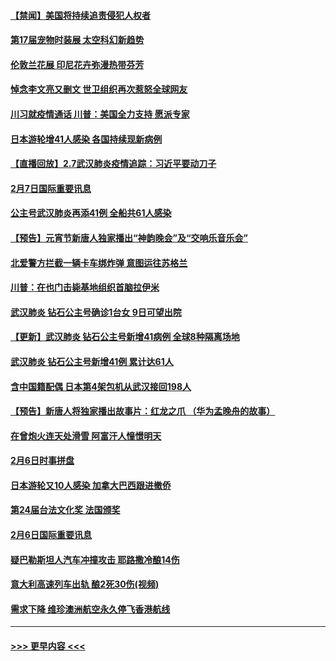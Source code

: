 #### [【禁闻】美国将持续追责侵犯人权者](../pages/prog202/a102772042.md?t=02080733) 
#### [第17届宠物时装展 太空科幻新趋势](../pages/prog202/a102772033.md?t=02080733) 
#### [伦敦兰花展 印尼花卉弥漫热带芬芳](../pages/prog202/a102772026.md?t=02080733) 
#### [悼念李文亮又删文 世卫组织再次惹怒全球网友](../pages/prog202/a102771968.md?t=02080733) 
#### [川习就疫情通话 川普：美国全力支持 愿派专家](../pages/prog202/a102771930.md?t=02080733) 
#### [日本游轮增41人感染 各国持续现新病例](../pages/prog202/a102771912.md?t=02080733) 
#### [【直播回放】2.7武汉肺炎疫情追踪：习近平要动刀子](../pages/prog202/a102771649.md?t=02080733) 
#### [2月7日国际重要讯息](../pages/prog202/a102771747.md?t=02080733) 
#### [公主号武汉肺炎再添41例 全船共61人感染](../pages/prog202/a102771703.md?t=02080733) 
#### [【预告】元宵节新唐人独家播出“神韵晚会”及“交响乐音乐会”](../pages/prog202/a102767674.md?t=02080733) 
#### [北爱警方拦截一辆卡车绑炸弹 意图运往苏格兰](../pages/prog202/a102771609.md?t=02080733) 
#### [川普：在也门击毙基地组织首脑拉伊米](../pages/prog202/a102771528.md?t=02080733) 
#### [武汉肺炎 钻石公主号确诊1台女 9日可望出院](../pages/prog202/a102771518.md?t=02080733) 
#### [【更新】武汉肺炎 钻石公主号新增41病例 全球8种隔离场地](../pages/prog202/a102770740.md?t=02080733) 
#### [武汉肺炎 钻石公主号新增41例 累计达61人](../pages/prog202/a102771486.md?t=02080733) 
#### [含中国籍配偶 日本第4架包机从武汉接回198人](../pages/prog202/a102771472.md?t=02080733) 
#### [【预告】新唐人将独家播出故事片：红龙之爪 （华为孟晚舟的故事）](../pages/prog202/a102767728.md?t=02080733) 
#### [在曾炮火连天处滑雪 阿富汗人憧憬明天](../pages/prog202/a102771290.md?t=02080733) 
#### [2月6日时事拼盘](../pages/prog202/a102771225.md?t=02080733) 
#### [日本游轮又10人感染 加拿大巴西跟进撤侨](../pages/prog202/a102771084.md?t=02080733) 
#### [第24届台法文化奖 法国颁奖](../pages/prog202/a102771032.md?t=02080733) 
#### [2月6日国际重要讯息](../pages/prog202/a102770794.md?t=02080733) 
#### [疑巴勒斯坦人汽车冲撞攻击 耶路撒冷酿14伤](../pages/prog202/a102770586.md?t=02080733) 
#### [意大利高速列车出轨 酿2死30伤(视频)](../pages/prog202/a102770762.md?t=02080733) 
#### [需求下降 维珍澳洲航空永久停飞香港航线](../pages/prog202/a102770751.md?t=02080733) 

----
#### [ >>> 更早内容 <<< ](../indexes/prog202-earlier.md)
